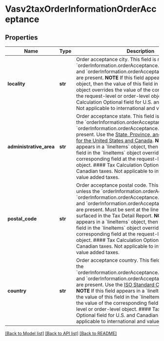# Vasv2taxOrderInformationOrderAcceptance

## Properties
Name | Type | Description | Notes
------------ | ------------- | ------------- | -------------
**locality** | **str** | Order acceptance city. This field is not used unless the &#x60;orderInformation.orderAcceptance.administrativeArea&#x60; and &#x60;orderInformation.orderAcceptance.country&#x60; fields are present.  **NOTE** If this field appears in a &#x60;lineItems&#x60; object, then the value of this field in the &#x60;lineItems&#x60; object overrides the value of the corresponding field at the request-level or order-level object.  #### Tax Calculation Optional field for U.S. and Canadian taxes. Not applicable to international and value added taxes.  | [optional] 
**administrative_area** | **str** | Order acceptance state. This field is not used unless the &#x60;orderInformation.orderAcceptance.locality&#x60; and &#x60;orderInformation.orderAcceptance.country&#x60; fields are present. Use the [State, Province, and Territory Codes for the United States and Canada](https://developer.cybersource.com/library/documentation/sbc/quickref/states_and_provinces.pdf).  **NOTE** If this field appears in a &#x60;lineItems&#x60; object, then the value of this field in the &#x60;lineItems&#x60; object overrides the value of the corresponding field at the request-level or order-level object.  #### Tax Calculation Optional field for U.S. and Canadian taxes. Not applicable to international and value added taxes.  | [optional] 
**postal_code** | **str** | Order acceptance postal code. This field is not used unless the &#x60;orderInformation.orderAcceptance.locality&#x60;, &#x60;orderInformation.orderAcceptance.administrativeArea&#x60;, and &#x60;orderInformation.orderAcceptance.country&#x60; fields are present. Must be sent at the line or offer level to be surfaced in the Tax Detail Report.  **NOTE** If this field appears in a &#x60;lineItems&#x60; object, then the value of this field in the &#x60;lineItems&#x60; object overrides the value of the corresponding field at the request-level or order-level object.  #### Tax Calculation Optional field for U.S. and Canadian taxes. Not applicable to international and value added taxes.  | [optional] 
**country** | **str** | Order acceptance country. This field is not used unless the &#x60;orderInformation.orderAcceptance.administrativeArea&#x60; and &#x60;orderInformation.orderAcceptance.locality&#x60; fields are present. Use the [ISO Standard Country Codes.](http://apps.cybersource.com/library/documentation/sbc/quickref/countries_alpha_list.pdf)  **NOTE** If this field appears in a &#x60;lineItems&#x60; object, then the value of this field in the &#x60;lineItems&#x60; object overrides the value of the corresponding field at the request-level or order-level object.  #### Tax Calculation Optional field for U.S. and Canadian taxes. Not applicable to international and value added taxes.  | [optional] 

[[Back to Model list]](../README.md#documentation-for-models) [[Back to API list]](../README.md#documentation-for-api-endpoints) [[Back to README]](../README.md)


